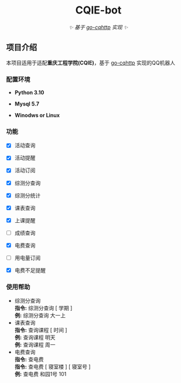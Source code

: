 <div align="center">

# CQIE-bot
_✨ 基于 [go-cqhttp](https://github.com/Mrs4s/go-cqhttp) 实现 ✨_  

</div>

## 项目介绍

本项目适用于适配**重庆工程学院(CQIE)**，基于 [go-cqhttp](https://github.com/Mrs4s/go-cqhttp) 实现的QQ机器人

### 配置环境

- **Python 3.10**

- **Mysql 5.7**

- **Winodws or Linux**

### 功能

- [x] 活动查询
- [x] 活动提醒
- [x] 活动订阅
- [x] 综测分查询
- [x] 综测分统计
- [x] 课表查询
- [x] 上课提醒
- [ ] 成绩查询
- [x] 电费查询
- [ ] 用电量订阅
- [x] 电费不足提醒


### 使用帮助
 - 综测分查询  
**指令:** 综测分查询 [ 学期 ]  
**例:**  综测分查询  大一上  
- 课表查询  
**指令:** 查询课程 [ 时间 ]  
**例:**  查询课程  明天  
**例:**  查询课程  周一  
- 电费查询  
**指令:**  查电费  
**指令:** 查电费 [ 寝室楼 ] [ 寝室号 ]  
**例:** 查电费 和园1号 101
